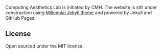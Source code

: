 Computing Aesthetics Lab is initiated by CMH. 
The website is still under construction using [Millennial Jekyll theme](https://lenpaul.github.io/Millennial/) and powered by Jekyll and GitHub Pages.

## License
Open sourced under the MIT license.
